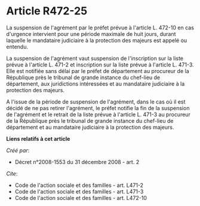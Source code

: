 # Article R472-25

La suspension de l'agrément par le préfet prévue à l'article L. 472-10 en cas d'urgence intervient pour une période maximale
de huit jours, durant laquelle le mandataire judiciaire à la protection des majeurs est appelé ou entendu. 

La suspension de l'agrément vaut suspension de l'inscription sur la liste prévue à l'article L. 471-2 et inscription sur la
liste prévue à l'article L. 471-3. Elle est notifiée sans délai par le préfet de département au procureur de la République
près le tribunal de grande instance du chef-lieu de département, aux juridictions intéressées et au mandataire judiciaire à
la protection des majeurs.

A l'issue de la période de suspension de l'agrément, dans le cas où il est décidé de ne pas retirer l'agrément, le préfet
notifie la fin de la suspension de l'agrément et le retrait de la liste prévue à l'article L. 471-3 au procureur de la
République près le tribunal de grande instance du chef-lieu de département et au mandataire judiciaire à la protection des
majeurs.

**Liens relatifs à cet article**

_Créé par_:

  - Décret n°2008-1553 du 31 décembre 2008 - art. 2

_Cite_:

  - Code de l'action sociale et des familles - art. L471-2
  - Code de l'action sociale et des familles - art. L471-3
  - Code de l'action sociale et des familles - art. L472-10
